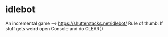 # idlebot
An incremental game ==> https://shutterstacks.net/idlebot/
Rule of thumb: If stuff gets weird open Console and do CLEAR()
